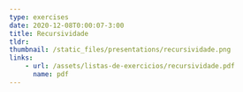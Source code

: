 ```yaml
---
type: exercises
date: 2020-12-08T0:00:07-3:00
title: Recursividade
tldr: 
thumbnail: /static_files/presentations/recursividade.png
links: 
    - url: /assets/listas-de-exercicios/recursividade.pdf
      name: pdf
---
```

